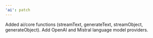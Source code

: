 ```yaml
---
'ai': patch
---
```


Added ai/core functions (streamText, generateText, streamObject, generateObject). Add OpenAI and Mistral language model providers.
